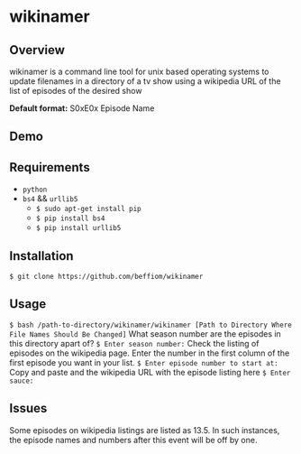 # wikinamer

## Overview
wikinamer is a command line tool for unix based operating systems to update filenames in a directory of a tv show using a wikipedia URL of the list of episodes of the desired show

**Default format:** S0xE0x Episode Name

## Demo


## Requirements
* `python`
* `bs4` && `urllib5`
	* `$ sudo apt-get install pip`
	* `$ pip install bs4`
	* `$ pip install urllib5`

## Installation
`$ git clone https://github.com/beffiom/wikinamer`

## Usage
`$ bash /path-to-directory/wikinamer/wikinamer [Path to Directory Where File Names Should Be Changed]`
What season number are the episodes in this directory apart of?
`$ Enter season number:`
Check the listing of episodes on the wikipedia page. Enter the number in the first column of the first episode you want in your list.
`$ Enter episode number to start at:`
Copy and paste and the wikipedia URL with the episode listing here
`$ Enter sauce: `

## Issues
Some episodes on wikipedia listings are listed as 13.5. In such instances, the episode names and numbers after this event will be off by one.




